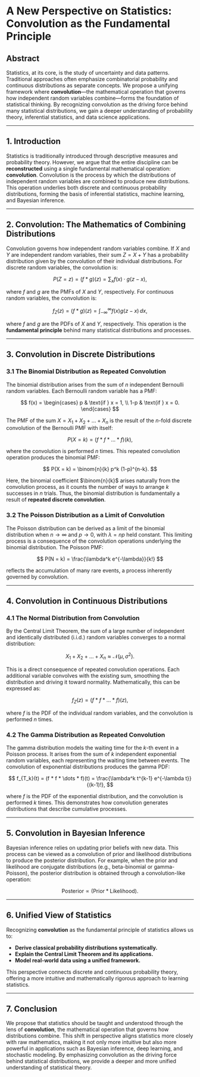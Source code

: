 # **A New Perspective on Statistics: Convolution as the Fundamental Principle**

## **Abstract**
Statistics, at its core, is the study of uncertainty and data patterns. Traditional approaches often emphasize combinatorial probability and continuous distributions as separate concepts. We propose a unifying framework where **convolution**—the mathematical operation that governs how independent random variables combine—forms the foundation of statistical thinking. By recognizing convolution as the driving force behind many statistical distributions, we gain a deeper understanding of probability theory, inferential statistics, and data science applications.

---

## **1. Introduction**
Statistics is traditionally introduced through descriptive measures and probability theory. However, we argue that the entire discipline can be **reconstructed** using a single fundamental mathematical operation: **convolution**. Convolution is the process by which the distributions of independent random variables are combined to produce new distributions. This operation underlies both discrete and continuous probability distributions, forming the basis of inferential statistics, machine learning, and Bayesian inference.

---

## **2. Convolution: The Mathematics of Combining Distributions**
Convolution governs how independent random variables combine. If $X$ and $Y$ are independent random variables, their sum $Z = X + Y$ has a probability distribution given by the convolution of their individual distributions. For discrete random variables, the convolution is:

$$
P(Z = z) = (f * g)(z) = \sum_{x} f(x) \cdot g(z - x),
$$

where $f$ and $g$ are the PMFs of $X$ and $Y$, respectively. For continuous random variables, the convolution is:

$$
f_Z(z) = (f * g)(z) = \int_{-\infty}^{\infty} f(x) g(z - x) \, dx,
$$

where $f$ and $g$ are the PDFs of $X$ and $Y$, respectively. This operation is the **fundamental principle** behind many statistical distributions and processes.

---

## **3. Convolution in Discrete Distributions**
### **3.1 The Binomial Distribution as Repeated Convolution**
The binomial distribution arises from the sum of $n$ independent Bernoulli random variables. Each Bernoulli random variable has a PMF:

$$
f(x) = 
\begin{cases}
p & \text{if } x = 1, \\
1-p & \text{if } x = 0.
\end{cases}
$$

The PMF of the sum $X = X_1 + X_2 + \dots + X_n$ is the result of the $n$-fold discrete convolution of the Bernoulli PMF with itself:

$$
P(X = k) = (f * f * \dots * f)(k),
$$

where the convolution is performed $n$ times. This repeated convolution operation produces the binomial PMF:

$$
P(X = k) = \binom{n}{k} p^k (1-p)^{n-k}.
$$

Here, the binomial coefficient $\binom{n}{k}$ arises naturally from the convolution process, as it counts the number of ways to arrange $k$ successes in $n$ trials. Thus, the binomial distribution is fundamentally a result of **repeated discrete convolution**.

### **3.2 The Poisson Distribution as a Limit of Convolution**
The Poisson distribution can be derived as a limit of the binomial distribution when $n \to \infty$ and $p \to 0$, with $\lambda = np$ held constant. This limiting process is a consequence of the convolution operations underlying the binomial distribution. The Poisson PMF:

$$
P(N = k) = \frac{\lambda^k e^{-\lambda}}{k!}
$$

reflects the accumulation of many rare events, a process inherently governed by convolution.

---

## **4. Convolution in Continuous Distributions**
### **4.1 The Normal Distribution from Convolution**
By the Central Limit Theorem, the sum of a large number of independent and identically distributed (i.i.d.) random variables converges to a normal distribution:

$$
X_1 + X_2 + \dots + X_n \approx \mathcal{N}(\mu, \sigma^2).
$$

This is a direct consequence of repeated convolution operations. Each additional variable convolves with the existing sum, smoothing the distribution and driving it toward normality. Mathematically, this can be expressed as:

$$
f_Z(z) = (f * f * \dots * f)(z),
$$

where $f$ is the PDF of the individual random variables, and the convolution is performed $n$ times.

### **4.2 The Gamma Distribution as Repeated Convolution**
The gamma distribution models the waiting time for the $k$-th event in a Poisson process. It arises from the sum of $k$ independent exponential random variables, each representing the waiting time between events. The convolution of exponential distributions produces the gamma PDF:

$$
f_{T_k}(t) = (f * f * \dots * f)(t) = \frac{\lambda^k t^{k-1} e^{-\lambda t}}{(k-1)!},
$$

where $f$ is the PDF of the exponential distribution, and the convolution is performed $k$ times. This demonstrates how convolution generates distributions that describe cumulative processes.

---

## **5. Convolution in Bayesian Inference**
Bayesian inference relies on updating prior beliefs with new data. This process can be viewed as a convolution of prior and likelihood distributions to produce the posterior distribution. For example, when the prior and likelihood are conjugate distributions (e.g., beta-binomial or gamma-Poisson), the posterior distribution is obtained through a convolution-like operation:

$$
\text{Posterior} \propto (\text{Prior} * \text{Likelihood}).
$$

---

## **6. Unified View of Statistics**
Recognizing **convolution** as the fundamental principle of statistics allows us to:
- **Derive classical probability distributions systematically.**
- **Explain the Central Limit Theorem and its applications.**
- **Model real-world data using a unified framework.**

This perspective connects discrete and continuous probability theory, offering a more intuitive and mathematically rigorous approach to learning statistics.

---

## **7. Conclusion**
We propose that statistics should be taught and understood through the lens of **convolution**, the mathematical operation that governs how distributions combine. This shift in perspective aligns statistics more closely with raw mathematics, making it not only more intuitive but also more powerful in applications such as Bayesian inference, deep learning, and stochastic modeling. By emphasizing convolution as the driving force behind statistical distributions, we provide a deeper and more unified understanding of statistical theory.
